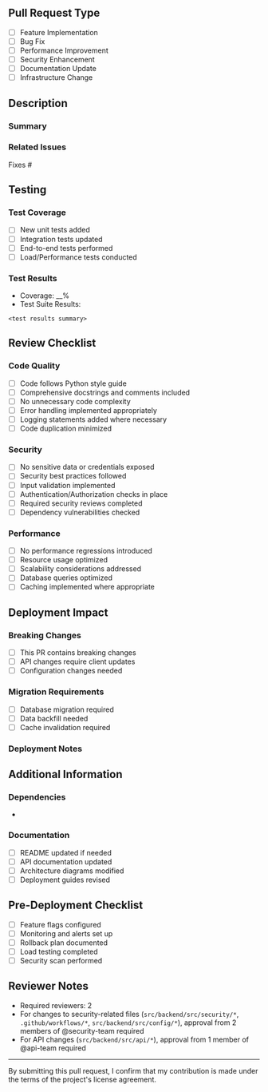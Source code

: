 ## Pull Request Type
<!-- Please select one of the following types by replacing [ ] with [x] -->
- [ ] Feature Implementation
- [ ] Bug Fix
- [ ] Performance Improvement
- [ ] Security Enhancement
- [ ] Documentation Update
- [ ] Infrastructure Change

## Description
### Summary
<!-- Provide a clear and detailed description of your changes (minimum 50 characters) -->


### Related Issues
<!-- Link to related issues/tickets (at least one required) -->
Fixes #


## Testing
### Test Coverage
<!-- Select all that apply -->
- [ ] New unit tests added
- [ ] Integration tests updated
- [ ] End-to-end tests performed
- [ ] Load/Performance tests conducted

### Test Results
<!-- Provide summary of test execution including coverage percentage -->
- Coverage: __%
- Test Suite Results:
```
<test results summary>
```

## Review Checklist
### Code Quality
- [ ] Code follows Python style guide
- [ ] Comprehensive docstrings and comments included
- [ ] No unnecessary code complexity
- [ ] Error handling implemented appropriately
- [ ] Logging statements added where necessary
- [ ] Code duplication minimized

### Security
- [ ] No sensitive data or credentials exposed
- [ ] Security best practices followed
- [ ] Input validation implemented
- [ ] Authentication/Authorization checks in place
- [ ] Required security reviews completed
- [ ] Dependency vulnerabilities checked

### Performance
- [ ] No performance regressions introduced
- [ ] Resource usage optimized
- [ ] Scalability considerations addressed
- [ ] Database queries optimized
- [ ] Caching implemented where appropriate

## Deployment Impact
### Breaking Changes
- [ ] This PR contains breaking changes
- [ ] API changes require client updates
- [ ] Configuration changes needed

### Migration Requirements
- [ ] Database migration required
- [ ] Data backfill needed
- [ ] Cache invalidation required

### Deployment Notes
<!-- Provide any special deployment instructions, configuration changes, or rollback procedures -->


## Additional Information
### Dependencies
<!-- List any new dependencies or version changes -->
- 

### Documentation
- [ ] README updated if needed
- [ ] API documentation updated
- [ ] Architecture diagrams modified
- [ ] Deployment guides revised

## Pre-Deployment Checklist
- [ ] Feature flags configured
- [ ] Monitoring and alerts set up
- [ ] Rollback plan documented
- [ ] Load testing completed
- [ ] Security scan performed

## Reviewer Notes
<!-- Special instructions for reviewers -->
- Required reviewers: 2
- For changes to security-related files (`src/backend/src/security/*`, `.github/workflows/*`, `src/backend/src/config/*`), approval from 2 members of @security-team required
- For API changes (`src/backend/src/api/*`), approval from 1 member of @api-team required

---
<!-- Do not modify below this line -->
By submitting this pull request, I confirm that my contribution is made under the terms of the project's license agreement.